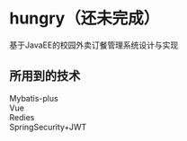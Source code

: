 # hungry（还未完成）

基于JavaEE的校园外卖订餐管理系统设计与实现

## 所用到的技术
Mybatis-plus  
Vue  
Redies  
SpringSecurity+JWT

